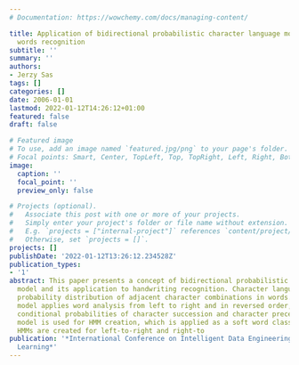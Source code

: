 ```yaml
---
# Documentation: https://wowchemy.com/docs/managing-content/

title: Application of bidirectional probabilistic character language model in handwritten
  words recognition
subtitle: ''
summary: ''
authors:
- Jerzy Sas
tags: []
categories: []
date: 2006-01-01
lastmod: 2022-01-12T14:26:12+01:00
featured: false
draft: false

# Featured image
# To use, add an image named `featured.jpg/png` to your page's folder.
# Focal points: Smart, Center, TopLeft, Top, TopRight, Left, Right, BottomLeft, Bottom, BottomRight.
image:
  caption: ''
  focal_point: ''
  preview_only: false

# Projects (optional).
#   Associate this post with one or more of your projects.
#   Simply enter your project's folder or file name without extension.
#   E.g. `projects = ["internal-project"]` references `content/project/deep-learning/index.md`.
#   Otherwise, set `projects = []`.
projects: []
publishDate: '2022-01-12T13:26:12.234528Z'
publication_types:
- '1'
abstract: This paper presents a concept of bidirectional probabilistic character language
  model and its application to handwriting recognition. Character language model describes
  probability distribution of adjacent character combinations in words. Bidirectional
  model applies word analysis from left to right and in reversed order, ie it uses
  conditional probabilities of character succession and character precedence. Character
  model is used for HMM creation, which is applied as a soft word classifier. Two
  HMMs are created for left-to-right and right-to
publication: '*International Conference on Intelligent Data Engineering and Automated
  Learning*'
---
```

